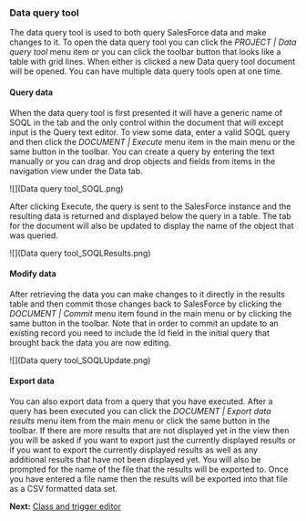 ### Data query tool

The data query tool is used to both query SalesForce data and make changes to it.  To open the data query tool you can click the _PROJECT | Data query tool_ menu item or you can click the toolbar button that looks like a table with grid lines.  When either is clicked a new Data query tool document will be opened.  You can have multiple data query tools open at one time.

#### Query data

When the data query tool is first presented it will have a generic name of SOQL in the tab and the only control within the document that will except input is the Query text editor.  To view some data, enter a valid SOQL query and then click the _DOCUMENT | Execute_ menu item in the main menu or the same button in the toolbar.  You can create a query by entering the text manually or you can drag and drop objects and fields from items in the navigation view under the Data tab.

![](Data query tool_SOQL.png)

After clicking Execute, the query is sent to the SalesForce instance and the resulting data is returned and displayed below the query in a table.  The tab for the document will also be updated to display the name of the object that was queried.

![](Data query tool_SOQLResults.png)

#### Modify data

After retrieving the data you can make changes to it directly in the results table and then commit those changes back to SalesForce by clicking the _DOCUMENT | Commit_ menu item found in the main menu or by clicking the same button in the toolbar.  Note that in order to commit an update to an existing record you need to include the Id field in the initial query that brought back the data you are now editing.

![](Data query tool_SOQLUpdate.png)

#### Export data

You can also export data from a query that you have executed.  After a query has been executed you can click the _DOCUMENT | Export data results_ menu item from the main menu or click the same button in the toolbar.  If there are more results that are not displayed yet in the view then you will be asked if you want to export just the currently displayed results or if you want to export the currently displayed results as well as any additional results that have not been displayed yet.  You will also be prompted for the name of the file that the results will be exported to.  Once you have entered a file name then the results will be exported into that file as a CSV formatted data set.

**Next:** [Class and trigger editor](Class-and-trigger-editor)
 
 